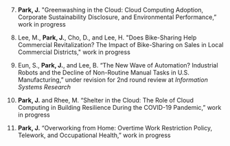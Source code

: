 
7. **Park, J.** "Greenwashing in the Cloud: Cloud Computing Adoption, Corporate Sustainability Disclosure, and Environmental Performance,” work in progress

7. Lee, M., **Park, J.**, Cho, D., and Lee, H. "Does Bike-Sharing Help Commercial Revitalization? The Impact of Bike-Sharing on Sales in Local Commercial Districts," work in progress

1. Eun, S., **Park, J.**, and Lee, B. “The New Wave of Automation? Industrial Robots and the Decline of Non-Routine Manual Tasks in U.S. Manufacturing,” under revision for 2nd round review at *Information Systems Research*

5. **Park, J.** and Rhee, M. “Shelter in the Cloud: The Role of Cloud Computing in Building Resilience During the COVID-19 Pandemic,” work in progress

4. **Park, J.** “Overworking from Home: Overtime Work Restriction Policy, Telework, and Occupational Health,” work in progress
